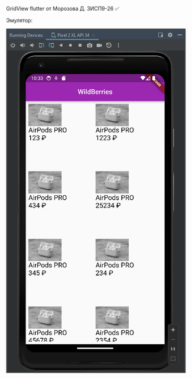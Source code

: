 GridView flutter от Морозова Д. 3ИСП9-26 :white_check_mark:

Эмулятор:

![Image](https://github.com/Y3Cv/gridHomeWork/raw/main/images/image1.png)
